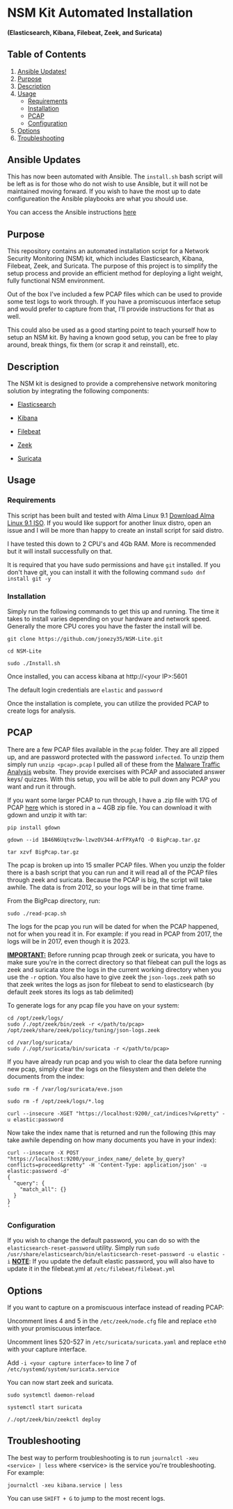 # NSM Kit Automated Installation
#### (Elasticsearch, Kibana, Filebeat, Zeek, and Suricata)

## Table of Contents
1. [Ansible Updates!](#ansible-updates)
1. [Purpose](#purpose)
2. [Description](#description)
3. [Usage](#usage)
    - [Requirements](#requirements)
    - [Installation](#installation)
    - [PCAP](#pcap)
    - [Configuration](#configuration)
4. [Options](#options)
5. [Troubleshooting](#troubleshooting)

## Ansible Updates

This has now been automated with Ansible. The `install.sh` bash script will be left as is for those who do not wish to use Ansible, but it will not be maintained moving forward. If you wish to have the most up to date configureation the Ansible playbooks are what you should use. 

You can access the Ansible instructions [here](https://github.com/jonezy35/NSM-Lite/blob/main/README.md)

## Purpose

This repository contains an automated installation script for a Network Security Monitoring (NSM) kit, which includes Elasticsearch, Kibana, Filebeat, Zeek, and Suricata. The purpose of this project is to simplify the setup process and provide an efficient method for deploying a light weight,  fully functional NSM environment.

Out of the box I've included a few PCAP files which can be used to provide some test logs to work through. If you have a promiscuous interface setup and would prefer to capture from that, I'll provide instructions for that as well.

This could also be used as a good starting point to teach yourself how to setup an NSM kit. By having a known good setup, you can be free to play around, break things, fix them (or scrap it and reinstall), etc. 

## Description

The NSM kit is designed to provide a comprehensive network monitoring solution by integrating the following components:

- <u>[Elasticsearch](https://www.elastic.co/what-is/elasticsearch)</u>

- <u>[Kibana](https://www.elastic.co/what-is/kibana)</u>

- <u>[Filebeat](https://www.elastic.co/beats/filebeat)</u>
- <u>[Zeek](https://zeek.org/)</u>

- <u>[Suricata](https://suricata.io/)</u>

## Usage

### Requirements

This script has been built and tested with Alma Linux 9.1 [Download Alma Linux 9.1 ISO](https://mirrors.almalinux.org/isos/x86_64/9.1.html). If you would like support for another linux distro, open an issue and I will be more than happy to create an install script for said distro.

I have tested this down to 2 CPU's and 4Gb RAM. More is recommended but it will install successfully on that.

It is required that you have sudo permissions and have `git` installed. If you don't have git, you can install it with the following command
`sudo dnf install git -y`

### Installation
Simply run the following commands to get this up and running. The time it takes to install varies depending on your hardware and network speed. Generally the more CPU cores you have the faster the install will be.

```
git clone https://github.com/jonezy35/NSM-Lite.git

cd NSM-Lite

sudo ./Install.sh
```
Once installed, you can access kibana at http://\<your IP\>:5601

The default login credentials are `elastic` and `password`

Once the installation is complete, you can utilize the provided PCAP to create logs for analysis.
 

## PCAP
There are a few PCAP files available in the `pcap` folder. They are all zipped up, and are password protected with the password `infected`. To unzip them simply run `unzip <pcap>.pcap` I pulled all of these from the [Malware Traffic Analysis](https://www.malware-traffic-analysis.net/training-exercises.html) website. They provide exercises with PCAP and associated answer keys/ quizzes. With this setup, you will be able to pull down any PCAP you want and run it through.

If you want some larger PCAP to run through, I have a .zip file with 17G of PCAP [here](https://drive.google.com/file/d/1B46N6Uqtvz9w-lzwzOV344-ArFPXyAfQ/view?usp=share_link) which is stored in a ~ 4GB zip file. You can download it with gdown and unzip it with tar:
``` 
pip install gdown

gdown --id 1B46N6Uqtvz9w-lzwzOV344-ArFPXyAfQ -O BigPcap.tar.gz

tar xzvf BigPcap.tar.gz
``` 
The pcap is broken up into 15 smaller PCAP files. When you unzip the folder there is a bash script that you can run and it will read all of the PCAP files through zeek and suricata. Because the PCAP is big, the script will take awhile. The data is from 2012, so your logs will be in that time frame.

From the BigPcap directory, run:
```
sudo ./read-pcap.sh
```

The logs for the pcap you run will be dated for when the PCAP happened, not for when you read it in. For example: if you read in PCAP from 2017, the logs will be in 2017, even though it is 2023.

<u>**IMPORTANT:**</u> Before running pcap through zeek or suricata, you have to make sure you're in the correct directory so that filebeat can pull the logs as zeek and suricata store the logs in the current working directory when you use the `-r` option. You also have to give zeek the `json-logs.zeek` path so that zeek writes the logs as json for filebeat to send to elasticsearch (by default zeek stores its logs as tab delimited)

To generate logs for any pcap file you have on your system:

```
cd /opt/zeek/logs/
sudo /./opt/zeek/bin/zeek -r </path/to/pcap> /opt/zeek/share/zeek/policy/tuning/json-logs.zeek
```

```
cd /var/log/suricata/
sudo /./opt/suricata/bin/suricata -r </path/to/pcap>
```
If you have already run pcap and you wish to clear the data before running new pcap, simply clear the logs on the filesystem and then delete the documents from the index: 

```
sudo rm -f /var/log/suricata/eve.json

sudo rm -f /opt/zeek/logs/*.log
```

```
curl --insecure -XGET "https://localhost:9200/_cat/indices?v&pretty" -u elastic:password
```
Now take the index name that is returned and run the following (this may take awhile depending on how many documents you have in your index):

```
curl --insecure -X POST "https://localhost:9200/your_index_name/_delete_by_query?conflicts=proceed&pretty" -H 'Content-Type: application/json' -u elastic:password -d'
{
  "query": {
    "match_all": {}
  }
}
'
```

### Configuration
If you wish to change the default password, you can do so with the `elasticsearch-reset-password` utility. Simply run `sudo /usr/share/elasticsearch/bin/elasticsearch-reset-password -u elastic -i` <u>**NOTE**</u>: If you update the default elastic password, you will also have to update it in the filebeat.yml at `/etc/filebeat/filebeat.yml`


## Options
If you want to capture on a promiscuous interface instead of reading PCAP:

Uncomment lines 4 and 5 in the `/etc/zeek/node.cfg` file and replace `eth0` with your promiscuous interface.

Uncomment lines 520-527 in `/etc/suricata/suricata.yaml` and replace `eth0` with your capture interface.

Add `-i <your capture interface>` to line 7 of `/etc/systemd/system/suricata.service` 

You can now start zeek and suricata.

```
sudo systemctl daemon-reload

systemctl start suricata

/./opt/zeek/bin/zeekctl deploy
```

## Troubleshooting

The best way to perform troubleshooting is to run `journalctl -xeu <service> | less` where \<service\> is the service you're troubleshooting.  For example:

```
journalctl -xeu kibana.service | less
```
You can use `SHIFT + G` to jump to the most recent logs.





